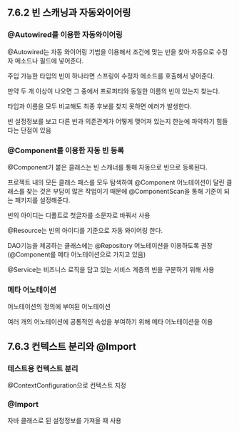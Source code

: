 ## 7.6.2 빈 스캐닝과 자동와이어링

### @Autowired를 이용한 자동와이어링

@Autowired는 자동 와이어링 기법을 이용해서 조건에 맞는 빈을 찾아 자동으로 수정자 메소드나 필드에 넣어준다.

주입 가능한 타입의 빈이 하나라면 스프링이 수정자 메소드를 호출해서 넣어준다. 

만약 두 개 이상이 나오면 그 중에서 프로퍼티와 동일한 이름의 빈이 있는지 찾는다.

타입과 이름을 모두 비교해도 최종 후보를 찾지 못하면 에러가 발생한다.

빈 설정정보를 보고 다른 빈과 의존관계가 어떻게 맺어져 있는지 한눈에 파악하기 힘들다는 단점이 있음

### @Component를 이용한 자동 빈 등록

@Component가 붙은 클래스는 빈 스캐너를 통해 자동으로 빈으로 등록된다.

프로젝트 내의 모든 클래스 패스를 모두 탐색하여 @Component 어노테이션이 달린 클래스를 찾는 것은 부담이 많은 작업이기 때문에 @ComponentScan을 통해 기준이 되는 패키지를 설정해준다.

빈의 아이디는 디폴트로 첫글자를 소문자로 바꿔서 사용

@Resource는 빈의 아이디를 기준으로 자동 와이어링 한다.

DAO기능을 제공하는 클래스에는 @Repository 어노테이션을 이용하도록 권장 (@Component를 메타 어노테이션으로 가지고 있음)

@Service는 비즈니스 로직을 담고 있는 서비스 계층의 빈을 구분하기 위해 사용

### 메타 어노테이션

어노테이션의 정의에 부여된 어노테이션

여러 개의 어노테이션에 공통적인 속성을 부여하기 위해 메타 어노테이션을 이용

## 7.6.3 컨텍스트 분리와 @Import

### 테스트용 컨텍스트 분리

@ContextConfiguration으로 컨텍스트 지정

### @Import

자바 클래스로 된 설정정보를 가져올 때 사용
